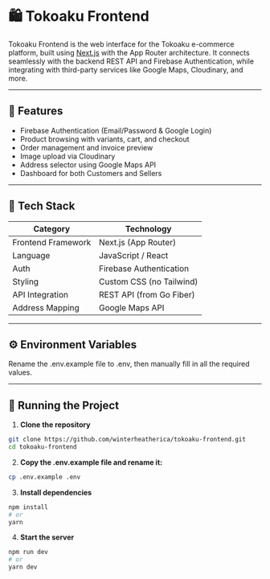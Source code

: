 # 🛍️ Tokoaku Frontend

Tokoaku Frontend is the web interface for the Tokoaku e-commerce platform, built using [Next.js](https://nextjs.org/) with the App Router architecture. It connects seamlessly with the backend REST API and Firebase Authentication, while integrating with third-party services like Google Maps, Cloudinary, and more.

---

## 🚀 Features

- Firebase Authentication (Email/Password & Google Login)
- Product browsing with variants, cart, and checkout
- Order management and invoice preview
- Image upload via Cloudinary
- Address selector using Google Maps API
- Dashboard for both Customers and Sellers

---

## 🧱 Tech Stack

| Category           | Technology                  |
|--------------------|-----------------------------|
| Frontend Framework | Next.js (App Router)        |
| Language           | JavaScript / React          |
| Auth               | Firebase Authentication     |
| Styling            | Custom CSS (no Tailwind)    |
| API Integration    | REST API (from Go Fiber)    |
| Address Mapping    | Google Maps API             |

---

## ⚙️ Environment Variables

Rename the .env.example file to .env, then manually fill in all the required values.

---

## 🚀 Running the Project

1. **Clone the repository**

```bash
git clone https://github.com/winterheatherica/tokoaku-frontend.git
cd tokoaku-frontend
```

2. **Copy the .env.example file and rename it:**

```bash
cp .env.example .env
```

3. **Install dependencies**

```bash
npm install
# or
yarn
```

4. **Start the server**

```bash
npm run dev
# or
yarn dev
``` 
